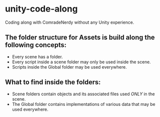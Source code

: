 # unity-code-along
Coding along with ComradeNerdy without any Unity experience.

## The folder structure for Assets is build along the following concepts:
- Every scene has a folder.
- Every script inside a scene folder may only be used inside the scene.
- Scripts inside the Global folder may be used everywhere.

## What to find inside the folders:
- Scene folders contain objects and its associated files used *ONLY* in the scene.
- The Global folder contains implementations of various data that may be used everywhere.
